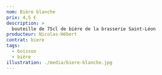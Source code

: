 ```yaml
---
nom: Bière blanche
prix: 4,5 €
description: >
  bouteille de 75cl de bière de la brasserie Saint-Léon
producteur: Nicolas-Hébert
contrat: biere
tags: 
  - boisson
  - bière
illustration: ./media/biere-blanche.jpg
---
```


